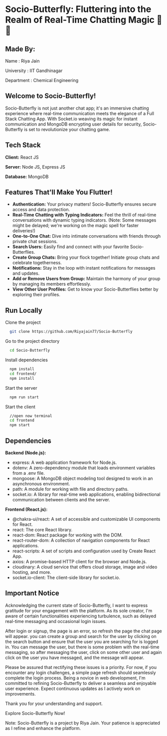 
# Socio-Butterfly: Fluttering into the Realm of Real-Time Chatting Magic 🦋✨

## Made By:

Name : Riya Jain

University : IIT Gandhinagar

Department : Chemical Engineering

## Welcome to Socio-Butterfly!
Socio-Butterfly is not just another chat app; it's an immersive chatting experience where real-time communication meets the elegance of a Full Stack Chatting App. With Socket.io weaving its magic for instant communication and MongoDB encrypting user details for security, Socio-Butterfly is set to revolutionize your chatting game.





## Tech Stack

**Client:** React JS

**Server:** Node JS, Express JS

**Database:** MongoDB




## Features That'll Make You Flutter!

- **Authentication:** Your privacy matters! Socio-Butterfly ensures secure access and data protection.
- **Real-Time Chatting with Typing Indicators:** Feel the thrill of real-time conversations with dynamic typing indicators. (Note: Some messages might be delayed; we're working on the magic spell for faster deliveries!)
- **One-to-One Chat:** Dive into intimate conversations with friends through private chat sessions.
- **Search Users:** Easily find and connect with your favorite Socio-Butterflies.
- **Create Group Chats:** Bring your flock together! Initiate group chats and celebrate togetherness.
- **Notifications:** Stay in the loop with instant notifications for messages and updates.
- **Add or Remove Users from Group:** Maintain the harmony of your group by managing its members effortlessly.
- **View Other User Profiles:** Get to know your Socio-Butterflies better by exploring their profiles.



## Run Locally

Clone the project

```bash
  git clone https://github.com/Riyajain77/Socio-Butterfly
```

Go to the project directory

```bash
  cd Socio-Butterfly
```

Install dependencies

```bash
  npm install
  cd frontend/
  npm install

```

Start the server

```bash
  npm run start
```

Start the client

```bash
  //open now terminal
  cd frontend
  npm start
```


## Dependencies

**Backend (Node.js):**
- express: A web application framework for Node.js.
- dotenv: A zero-dependency module that loads environment variables from a .env file.
- mongoose: A MongoDB object modeling tool designed to work in an asynchronous environment.
- path: A module for working with file and directory paths.
- socket.io: A library for real-time web applications, enabling bidirectional communication between clients and the server.


**Frontend (React.js):**
- @chakra-ui/react: A set of accessible and customizable UI components for React.
- react: The core React library.
- react-dom: React package for working with the DOM.
- react-router-dom: A collection of navigation components for React applications.
- react-scripts: A set of scripts and configuration used by Create React App.
- axios: A promise-based HTTP client for the browser and Node.js.
- cloudinary: A cloud service that offers cloud storage, image and video hosting, and more.
- socket.io-client: The client-side library for socket.io.

## Important Notice

Acknowledging the current state of Socio-Butterfly, I want to express gratitude for your engagement with the platform. As its sole creator, I'm aware of certain functionalities experiencing turbulence, such as delayed real-time messaging and occasional login issues.

After login or signup, the page is an error, so refresh the page the chat page will appear. you can create a group and search for the user by clicking on the search button and ensure that the user you are searching for is logged in. You can message the user, but there is some problem with the real-time messaging, so after messaging the user, click on some other user and again click on the user you have messaged, and the message will appear.

Please be assured that rectifying these issues is a priority. For now, if you encounter any login challenges, a simple page refresh should seamlessly complete the login process. Being a novice in web development, I'm committed to refining Socio-Butterfly to deliver a seamless and enjoyable user experience. Expect continuous updates as I actively work on improvements.

Thank you for your understanding and support.

Explore Socio-Butterfly Now!

Note: Socio-Butterfly is a project by Riya Jain. Your patience is appreciated as I refine and enhance the platform.





